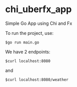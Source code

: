 # chi_uberfx_app
Simple Go App using Chi and Fx

To run the project, use:
```
$go run main.go
```

We have 2 endpoints:

```
$curl localhost:8080
```

and

```
$curl localhost:8080/weather
```
